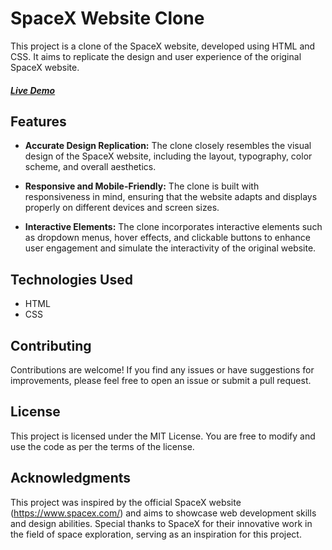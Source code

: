 # SpaceX Website Clone

This project is a clone of the SpaceX website, developed using HTML and CSS. It aims to replicate the design and user experience of the original SpaceX website.
##### [Live Demo](https://surajrraut.github.io/SpaceX-Clone/) 

## Features

- **Accurate Design Replication:** The clone closely resembles the visual design of the SpaceX website, including the layout, typography, color scheme, and overall aesthetics.

- **Responsive and Mobile-Friendly:** The clone is built with responsiveness in mind, ensuring that the website adapts and displays properly on different devices and screen sizes.

- **Interactive Elements:** The clone incorporates interactive elements such as dropdown menus, hover effects, and clickable buttons to enhance user engagement and simulate the interactivity of the original website.

## Technologies Used

- HTML
- CSS

## Contributing
Contributions are welcome! If you find any issues or have suggestions for improvements, please feel free to open an issue or submit a pull request.

## License
This project is licensed under the MIT License. You are free to modify and use the code as per the terms of the license.

## Acknowledgments
This project was inspired by the official SpaceX website (https://www.spacex.com/) and aims to showcase web development skills and design abilities.
Special thanks to SpaceX for their innovative work in the field of space exploration, serving as an inspiration for this project.
